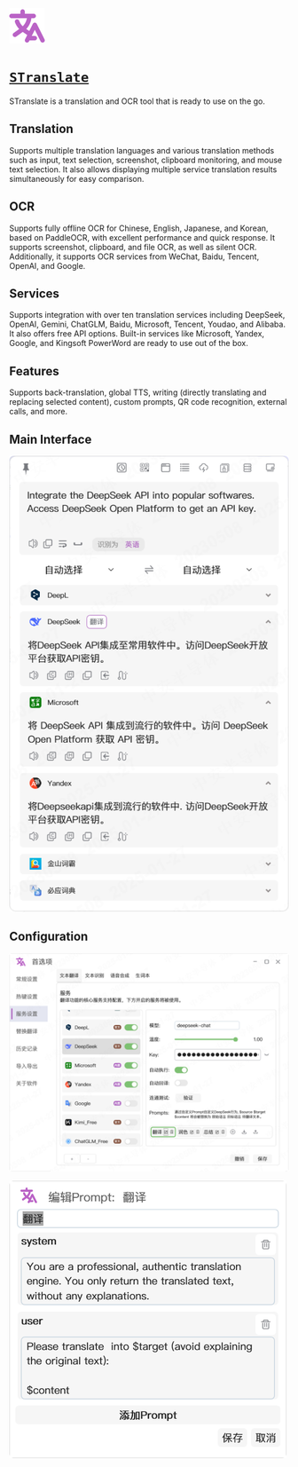 <img src="./assets/stranslate.svg" width="64" height="auto" /> 

# [`STranslate`](https://stranslate.zggsong.com/)

STranslate is a translation and OCR tool that is ready to use on the go.

## Translation

Supports multiple translation languages and various translation methods such as input, text selection, screenshot, clipboard monitoring, and mouse text selection. It also allows displaying multiple service translation results simultaneously for easy comparison.

## OCR

Supports fully offline OCR for Chinese, English, Japanese, and Korean, based on PaddleOCR, with excellent performance and quick response. It supports screenshot, clipboard, and file OCR, as well as silent OCR. Additionally, it supports OCR services from WeChat, Baidu, Tencent, OpenAI, and Google.

## Services

Supports integration with over ten translation services including DeepSeek, OpenAI, Gemini, ChatGLM, Baidu, Microsoft, Tencent, Youdao, and Alibaba. It also offers free API options. Built-in services like Microsoft, Yandex, Google, and Kingsoft PowerWord are ready to use out of the box.

## Features

Supports back-translation, global TTS, writing (directly translating and replacing selected content), custom prompts, QR code recognition, external calls, and more.

## Main Interface

![main_ui](./assets/main.png)

## Configuration

![settings_1](./assets/settings_1.png)

![settings_2](./assets/settings_2.png)